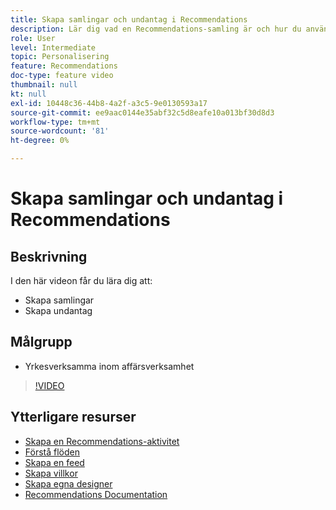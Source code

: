 ```yaml
---
title: Skapa samlingar och undantag i Recommendations
description: Lär dig vad en Recommendations-samling är och hur du använder den. Lär dig vad ett undantag från Recommendations är och hur du använder det.
role: User
level: Intermediate
topic: Personalisering
feature: Recommendations
doc-type: feature video
thumbnail: null
kt: null
exl-id: 10448c36-44b8-4a2f-a3c5-9e0130593a17
source-git-commit: ee9aac0144e35abf32c5d8eafe10a013bf30d8d3
workflow-type: tm+mt
source-wordcount: '81'
ht-degree: 0%

---
```


# Skapa samlingar och undantag i Recommendations

## Beskrivning

I den här videon får du lära dig att:

* Skapa samlingar
* Skapa undantag

## Målgrupp

* Yrkesverksamma inom affärsverksamhet

>[!VIDEO](https://video.tv.adobe.com/v/27689?quality=12)

## Ytterligare resurser

* [Skapa en Recommendations-aktivitet](create-a-recommendations-activity.md)
* [Förstå flöden](understanding-feeds.md)
* [Skapa en feed](create-a-feed.md)
* [Skapa villkor](create-criteria.md)
* [Skapa egna designer](create-custom-designs.md)
* [Recommendations Documentation](https://docs.adobe.com/content/help/en/target/using/recommendations/recommendations.html)
